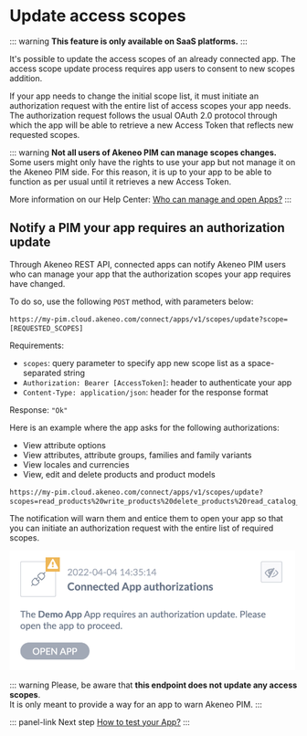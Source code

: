 # Update access scopes

::: warning
**This feature is only available on SaaS platforms.**
:::

It's possible to update the access scopes of an already connected app.
The access scope update process requires app users to consent to new scopes addition. 

If your app needs to change the initial scope list, it must initiate an authorization request with the entire list of access scopes your app needs. The authorization request follows the usual OAuth 2.0 protocol through which the app will be able to retrieve a new Access Token that reflects new requested scopes.

::: warning
**Not all users of Akeneo PIM can manage scopes changes.**  
Some users might only have the rights to use your app but not manage it on the Akeneo PIM side. For this reason, it is up to your app to be able to function as per usual until it retrieves a new Access Token.  
  
More information on our Help Center: [Who can manage and open Apps?](https://help.akeneo.com/pim/serenity/articles/manage-your-apps.html#who-can-manage-and-open-apps)
:::

## Notify a PIM your app requires an authorization update

Through Akeneo REST API, connected apps can notify Akeneo PIM users who can manage your app that the authorization scopes your app requires have changed. 

To do so, use the following `POST` method, with parameters below:

```
https://my-pim.cloud.akeneo.com/connect/apps/v1/scopes/update?scope=[REQUESTED_SCOPES]
```
Requirements:
- `scopes`: query parameter to specify app new scope list as a space-separated string
- `Authorization: Bearer [AccessToken]`: header to authenticate your app
- `Content-Type: application/json`: header for the response format

Response: `"Ok"`

Here is an example where the app asks for the following authorizations:
- View attribute options
- View attributes, attribute groups, families and family variants
- View locales and currencies
- View, edit and delete products and product models

```
https://my-pim.cloud.akeneo.com/connect/apps/v1/scopes/update?scopes=read_products%20write_products%20delete_products%20read_catalog_structure%20read_channel_localization%20read_attribute_options%20openid%20profile
```

The notification will warn them and entice them to open your app so that you can initiate an authorization request with the entire list of required scopes.

<img class="img-responsive in-article" alt="Updated scopes - PIM notification" src="../img/apps/update-scopes-notification.png" style="max-width: 500px;">

::: warning
Please, be aware that **this endpoint does not update any access scopes**.  
It is only meant to provide a way for an app to warn Akeneo PIM. 
:::

::: panel-link Next step [How to test your App?](/apps/how-to-test-my-app.html)
:::
